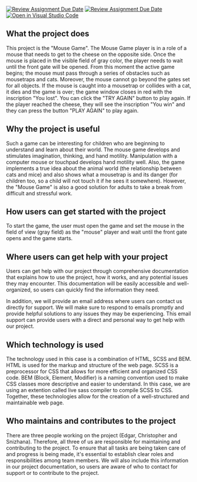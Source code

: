 [![Review Assignment Due Date](https://classroom.github.com/assets/deadline-readme-button-24ddc0f5d75046c5622901739e7c5dd533143b0c8e959d652212380cedb1ea36.svg)](https://classroom.github.com/a/LlYauwvp)
[![Review Assignment Due Date](https://classroom.github.com/assets/deadline-readme-button-8d59dc4de5201274e310e4c54b9627a8934c3b88527886e3b421487c677d23eb.svg)](https://classroom.github.com/a/LlYauwvp)
[![Open in Visual Studio Code](https://classroom.github.com/assets/open-in-vscode-c66648af7eb3fe8bc4f294546bfd86ef473780cde1dea487d3c4ff354943c9ae.svg)](https://classroom.github.com/online_ide?assignment_repo_id=10709235&assignment_repo_type=AssignmentRepo)

## What the project does

This project is the "Mouse Game". The Mouse Game player is in a role of a mouse that needs to get to the cheese on the opposite side. Once the mouse is placed in the visible field of gray color, the player needs to wait until the front gate will be opened. From this moment the active game begins; the mouse must pass through a series of obstacles such as mousetraps and cats. Moreover, the mouse cannot go beyond the gates set for all objects. If the mouse is caught into a mousetrap or collides with a cat, it dies and the game is over; the game window closes in red with the inscription "You lost". You can click the "TRY AGAIN" button to play again. If the player reached the cheese, they will see the inscription "You win" and they can press the button "PLAY AGAIN" to play again.

## Why the project is useful

Such a game can be interesting for children who are beginning to understand and learn about their world. The mouse game develops and stimulates imagination, thinking, and hand motility. Manipulation with a computer mouse or touchpad develops hand motility well. Also, the game implements a true idea about the animal world (the relationship between cats and mice) and also shows what a mousetrap is and its danger (for children too, so a child will not touch it if he sees it somewhere). However, the "Mouse Game" is also a good solution for adults to take a break from difficult and stressful work.

## How users can get started with the project

To start the game, the user must open the game and set the mouse in the field of view (gray field) as the "mouse" player and wait until the front gate opens and the game starts.

## Where users can get help with your project

Users can get help with our project through comprehensive documentation that explains how to use the project, how it works, and any potential issues they may encounter. This documentation will be easily accessible and well-organized, so users can quickly find the information they need.

In addition, we will provide an email address where users can contact us directly for support. We will make sure to respond to emails promptly and provide helpful solutions to any issues they may be experiencing. This email support can provide users with a direct and personal way to get help with our project.

## Which technology is used

The technology used in this case is a combination of HTML, SCSS and BEM. HTML is used for the markup and structure of the web page. SCSS is a preprocessor for CSS that allows for more efficient and organized CSS code. BEM (Block, Element, Modifier) is a naming convention used to make CSS classes more descriptive and easier to understand. In this case, we are using an extention called live sass compiler to compile SCSS to CSS. Together, these technologies allow for the creation of a well-structured and maintainable web page.

## Who maintains and contributes to the project


There are three people working on the project (Edgar, Christopher and Snizhana). Therefore, all three of us are responsible for maintaining and contributing to the project. To ensure that all tasks are being taken care of and progress is being made, it's essential to establish clear roles and responsibilities among team members. We will also include this information in our project documentation, so users are aware of who to contact for support or to contribute to the project.
